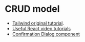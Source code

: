 # CRUD model #

* [Tailwind original tutorial](https://www.youtube.com/watch?v=l2TX7Pn9XNg&list=PLsQR_Tmsj29l23rFGEW1EYHINeB-IRDFm&index=1&t=3654s).
* [Useful React video tutorials](https://www.youtube.com/@ReactDeveloper/videos)
* [Confirmation Dialog component](https://www.youtube.com/watch?v=dEGbXY-8YtU)
